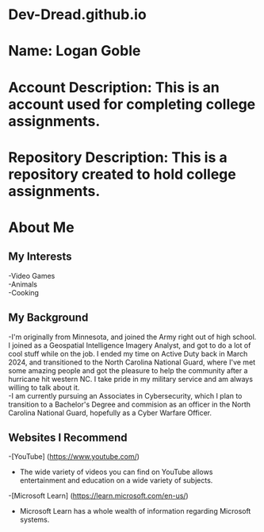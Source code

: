 # Dev-Dread.github.io
# Name: Logan Goble
# Account Description: This is an account used for completing college assignments.
# Repository Description: This is a repository created to hold college assignments.

# About Me
## My Interests
   -Video Games  
   -Animals  
   -Cooking

## My Background
   -I'm originally from Minnesota, and joined the Army right out of high school. I joined as a Geospatial Intelligence Imagery Analyst, and got to do a lot of cool stuff while on the job. I ended my time on Active Duty back in March 2024, and transitioned to the North Carolina National Guard, where I've met some amazing people and got the pleasure to help the community after a hurricane hit western NC. I take pride in my military service and am always willing to talk about it.  
   -I am currently pursuing an Associates in Cybersecurity, which I plan to transition to a Bachelor's Degree and commision as an officer in the North Carolina National Guard, hopefully as a Cyber Warfare Officer.
   
## Websites I Recommend
   -[YouTube] (https://www.youtube.com/)   
   * The wide variety of videos you can find on YouTube allows entertainment and education on a wide variety of subjects.
     
   -[Microsoft Learn] (https://learn.microsoft.com/en-us/)
   * Microsoft Learn has a whole wealth of information regarding Microsoft systems.
